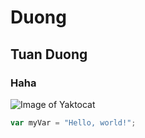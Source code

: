 # Duong
## Tuan Duong
### Haha
![Image of Yaktocat](https://octodex.github.com/images/yaktocat.png)
``` javascript
var myVar = "Hello, world!";
```
